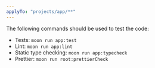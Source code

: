 ```yaml
---
applyTo: "projects/app/**"
---
```


The following commands should be used to test the code:

- Tests: `moon run app:test`
- Lint: `moon run app:lint`
- Static type checking: `moon run app:typecheck`
- Prettier: `moon run root:prettierCheck`
